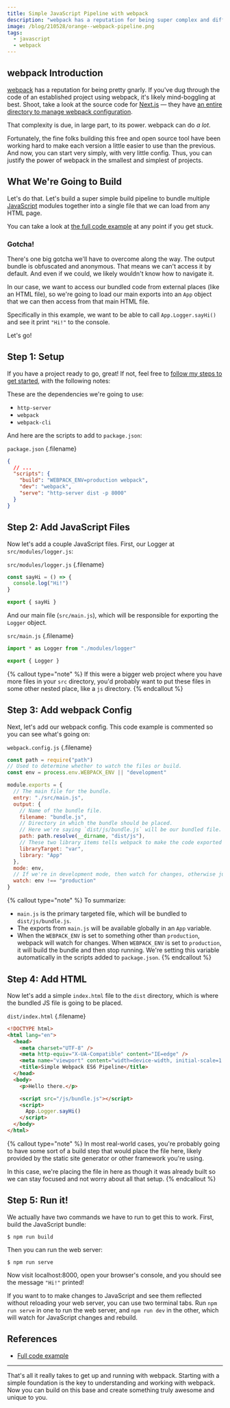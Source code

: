 ```yaml
---
title: Simple JavaScript Pipeline with webpack
description: "webpack has a reputation for being super complex and difficult to implement. But as its most basic, it can do a lot with little development effort. Let's walk through a simple example together."
image: /blog/210528/orange--webpack-pipeline.png
tags:
  - javascript
  - webpack
---
```


## webpack Introduction

[webpack](/blog/wtf-is-webpack) has a reputation for being pretty gnarly. If you've dug through the code of an established project using webpack, it's likely mind-boggling at best. Shoot, take a look at the source code for [Next.js](https://nextjs.org/) — they have [an entire directory to manage webpack configuration](https://github.com/vercel/next.js/tree/5f3351dbb8de71bcdbc91d869c04bc862a25da5f/packages/next/bundles/webpack).

That complexity is due, in large part, to its power. webpack can do _a lot_.

Fortunately, the fine folks building this free and open source tool have been working hard to make each version a little easier to use than the previous. And now, you can start very simply, with very little config. Thus, you can justify the power of webpack in the smallest and simplest of projects.

## What We're Going to Build

Let's do that. Let's build a super simple build pipeline to bundle multiple [JavaScript](/blog/wtf-is-javascript/) modules together into a single file that we can load from any HTML page.

You can take a look at [the full code example](https://github.com/seancdavis/seancdavis-com/tree/0cc19cb/examples/webpack-es6-pipeline) at any point if you get stuck.

### Gotcha!

There's one big gotcha we'll have to overcome along the way. The output bundle is obfuscated and anonymous. That means we can't access it by default. And even if we could, we likely wouldn't know how to navigate it.

In our case, we want to access our bundled code from external places (like an HTML file), so we're going to load our main exports into an `App` object that we can then access from that main HTML file.

Specifically in this example, we want to be able to call `App.Logger.sayHi()` and see it print `"Hi!"` to the console.

Let's go!

## Step 1: Setup

If you have a project ready to go, great! If not, feel free to [follow my steps to get started](/blog/new-javascript-project-setup/), with the following notes:

These are the dependencies we're going to use:

- `http-server`
- `webpack`
- `webpack-cli`

And here are the scripts to add to `package.json`:

`package.json` {.filename}

```json
{
  // ...
  "scripts": {
    "build": "WEBPACK_ENV=production webpack",
    "dev": "webpack",
    "serve": "http-server dist -p 8000"
  }
}
```

## Step 2: Add JavaScript Files

Now let's add a couple JavaScript files. First, our Logger at `src/modules/logger.js`:

`src/modules/logger.js` {.filename}

```js
const sayHi = () => {
  console.log("Hi!")
}

export { sayHi }
```

And our main file (`src/main.js`), which will be responsible for exporting the `Logger` object.

`src/main.js` {.filename}

```js
import * as Logger from "./modules/logger"

export { Logger }
```

{% callout type="note" %}
If this were a bigger web project where you have more files in your `src` directory, you'd probably want to put these files in some other nested place, like a `js` directory.
{% endcallout %}

## Step 3: Add webpack Config

Next, let's add our webpack config. This code example is commented so you can see what's going on:

`webpack.config.js` {.filename}

```js
const path = require("path")
// Used to determine whether to watch the files or build.
const env = process.env.WEBPACK_ENV || "development"

module.exports = {
  // The main file for the bundle.
  entry: "./src/main.js",
  output: {
    // Name of the bundle file.
    filename: "bundle.js",
    // Directory in which the bundle should be placed.
    // Here we're saying `dist/js/bundle.js` will be our bundled file.
    path: path.resolve(__dirname, "dist/js"),
    // These two library items tells webpack to make the code exported by main.js available as a variable called `App`.
    libraryTarget: "var",
    library: "App"
  },
  mode: env,
  // If we're in development mode, then watch for changes, otherwise just do a single build.
  watch: env !== "production"
}
```

{% callout type="note" %}
To summarize:

- `main.js` is the primary targeted file, which will be bundled to `dist/js/bundle.js`.
- The exports from `main.js` will be available globally in an `App` variable.
- When the `WEBPACK_ENV` is set to something other than `production`, webpack will watch for changes. When `WEBPACK_ENV` is set to `production`, it will build the bundle and then stop running. We're setting this variable automatically in the scripts added to `package.json`.
  {% endcallout %}

## Step 4: Add HTML

Now let's add a simple `index.html` file to the `dist` directory, which is where the bundled JS file is going to be placed.

`dist/index.html` {.filename}

```html
<!DOCTYPE html>
<html lang="en">
  <head>
    <meta charset="UTF-8" />
    <meta http-equiv="X-UA-Compatible" content="IE=edge" />
    <meta name="viewport" content="width=device-width, initial-scale=1.0" />
    <title>Simple Webpack ES6 Pipeline</title>
  </head>
  <body>
    <p>Hello there.</p>

    <script src="/js/bundle.js"></script>
    <script>
      App.Logger.sayHi()
    </script>
  </body>
</html>
```

{% callout type="note" %}
In most real-world cases, you're probably going to have some sort of a build step that would place the file here, likely provided by the static site generator or other framework you're using.

In this case, we're placing the file in here as though it was already built so we can stay focused and not worry about all that setup.
{% endcallout %}

## Step 5: Run it!

We actually have two commands we have to run to get this to work. First, build the JavaScript bundle:

    $ npm run build

Then you can run the web server:

    $ npm run serve

Now visit localhost:8000, open your browser's console, and you should see the message `"Hi!"` printed!

If you want to to make changes to JavaScript and see them reflected without reloading your web server, you can use two terminal tabs. Run `npm run serve` in one to run the web server, and `npm run dev` in the other, which will watch for JavaScript changes and rebuild.

## References

- [Full code example](https://github.com/seancdavis/seancdavis-com/tree/0cc19cb/examples/webpack-es6-pipeline)

---

That's all it really takes to get up and running with webpack. Starting with a simple foundation is the key to understanding and working with webpack. Now you can build on this base and create something truly awesome and unique to you.
